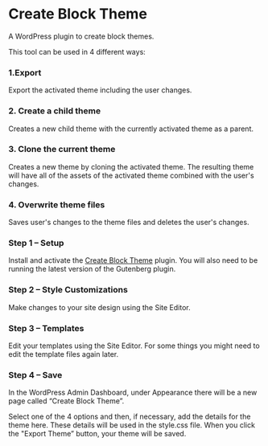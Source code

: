# Create Block Theme
A WordPress plugin to create block themes.

This tool can be used in 4 different ways:

### 1.Export
Export the activated theme including the user changes.

### 2. Create a child theme
Creates a new child theme with the currently activated theme as a parent.

### 3. Clone the current theme
Creates a new theme by cloning the activated theme. The resulting theme will have all of the assets of the activated theme combined with the user's changes.

### 4. Overwrite theme files
Saves user's changes to the theme files and deletes the user's changes.

### Step 1 – Setup
Install and activate the [Create Block Theme](https://github.com/Automattic/create-block-theme) plugin. You will also need to be running the latest version of the Gutenberg plugin.

### Step 2 – Style Customizations
Make changes to your site design using the Site Editor.

### Step 3 – Templates
Edit your templates using the Site Editor. For some things you might need to edit the template files again later.

### Step 4 – Save
In the WordPress Admin Dashboard, under Appearance there will be a new page called “Create Block Theme”.

Select one of the 4 options and then, if necessary, add the details for the theme here. These details will be used in the style.css file. When you click the "Export Theme” button, your theme will be saved.
